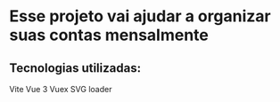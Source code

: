 # Esse projeto vai ajudar a organizar suas contas mensalmente

## Tecnologias utilizadas:
Vite
Vue 3
Vuex
SVG loader
